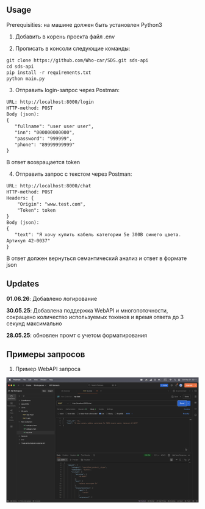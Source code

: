 ## Usage

Prerequisities: на машине должен быть установлен Python3

1. Добавить в корень проекта файл .env

2. Прописать в консоли следующие команды:
```
git clone https://github.com/Who-car/SDS.git sds-api
cd sds-api
pip install -r requirements.txt
python main.py 
```

3. Отправить login-запрос через Postman:
```
URL: http://localhost:8000/login
HTTP-method: POST
Body (json):
{
   "fullname": "user user user",
   "inn": "000000000000",
   "password": "999999",
   "phone": "89999999999"
}
```
В ответ возвращается token

4. Отправить запрос с текстом через Postman:
```
URL: http://localhost:8000/chat
HTTP-method: POST
Headers: {
    "Origin": "www.test.com",
    "Token": token
}
Body (json):
{
   "text": "Я хочу купить кабель категории 5e 300В синего цвета. Артикул 42-0037"
}
```
В ответ должен вернуться семантический анализ и ответ в формате json

## Updates

**01.06.26**: Добавлено логирование

**30.05.25**: Добавлена поддержка WebAPI и многопоточности, сокращено количество используемых токенов и время ответа до 3 секунд максимально

**28.05.25**: обновлен промт с учетом форматирования

## Примеры запросов

1. Пример WebAPI запроса

![web_api.png](img/web_api.png)
